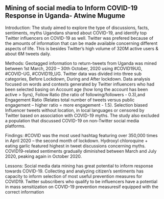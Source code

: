 ## Mining of social media to Inform COVID-19 Response in Uganda- Atwine Mugume

Introduction: The study aimed to explore the type of discussions, facts, sentiments, myths Ugandans shared about COVID-19, and identify top Twitter influencers on COVID-19 as well. Twitter was prefered because of the amounts of information that can be made available concerning different aspects of life. This is besides Twitter’s high volume of 320M active users & about 6M tweets daily.

Methods: Geotagged information to return-tweets from Uganda was mined between 1st March, 2020 – 30th October, 2020 using #COVID19UG, #COVID-UG, #COVID19_UG. Twitter data was divided into three sub categories, Before Lockdown, During and After lockdown. Data analysis focused on words and contexts generated by Twitter influencers who had been selected basing on Account age (how long the account has been active > 5yrs), Follow Ratio (the ratio of following/followers - 0.3),and Engagement Ratio (Relates total number of tweets versus public engagement – higher ratio = more engagement - 1.5). Selection biased Influencer tweets without location, in local languages or censored by Twitter based on association with COVID-19 myths. The study also excluded a population that discussed COVID-19 on non-Twitter social media platforms.

Findings: #COVID was the most used hashtag featuring over 350,000 times in April 2020 – the second month of lockdown. Hydroxyl chloroquine + eating garlic featured highest in tweet discussions concerning myths. COVID19-related sentiments gradually diminished between March and July 2020, peaking again in October 2020.

Lessons: Social media data mining has great potential to inform response towards COVID-19. Collecting and analyzing citizen’s sentiments has capacity to inform selection of most useful prevention measures for COVID19. Twitter subscribers who qualify to be influencers have a potential in mass sensitization on COVID-19 prevention measuresif equipped with the correct information
